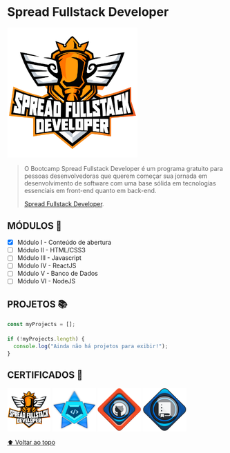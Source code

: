 # Spread Fullstack Developer

<img alt="Spread Fullstack Developer" width="60%" src="./../Images/Icon_Spread_Fullstack_Developer.png" />

> O Bootcamp Spread Fullstack Developer é um programa gratuito para pessoas desenvolvedoras que querem começar sua jornada em desenvolvimento de software com uma base sólida em tecnologias essenciais em front-end quanto em back-end.
>
> [Spread Fullstack Developer](https://www.dio.me/bootcamp/spread-fullstack-developer).

## MÓDULOS :bookmark:

- [x] Módulo I - Conteúdo de abertura
- [ ] Módulo II - HTML/CSS3
- [ ] Módulo III - Javascript
- [ ] Módulo IV - ReactJS
- [ ] Módulo V - Banco de Dados
- [ ] Módulo VI - NodeJS

## PROJETOS :books:

```javascript
const myProjects = [];

if (!myProjects.length) {
  console.log("Ainda não há projetos para exibir!");
}
```

## CERTIFICADOS :1st_place_medal:

[<img alt="Spread Fullstack Developer" width="20%" src="./../Images/Icon_Spread_Fullstack_Developer.png" />](../Certificados/Boas-vindas_Bootcamp_Spread_Fullstack_Developer.pdf)
[<img alt="Lógica de Programação Essencial" width="20%" src="../Images/Icon_Logica_Programacao_Essencial.png" />](../Certificados/Logica_Programacao_Essencial.pdf)
[<img alt="Introdução ao Git e ao GitHub" width="20%" src="../Images/Icon_Introducao_Git_Github.png" />](../Certificados/Introdu%C3%A7%C3%A3o_Git_GitHub.pdf)
[<img alt="Primeiro Repositório no GitHub" width="20%" src="../Images/Icon_Primeiro_Repositorio_GitHub.png" />](../Certificados/Primeiro_Repositorio_GitHub.pdf)

[⬆ Voltar ao topo](#Spread-Fullstack-Developer)
